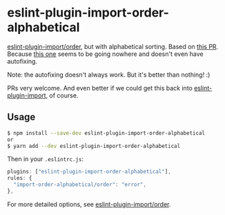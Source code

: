 # eslint-plugin-import-order-alphabetical

[eslint-plugin-import/order](https://github.com/benmosher/eslint-plugin-import/blob/37554fe98/docs/rules/order.md), but with alphabetical sorting. Based on [this PR](https://github.com/benmosher/eslint-plugin-import/pull/1105). Because [this one](https://github.com/benmosher/eslint-plugin-import/pull/629) seems to be going nowhere and doesn't even have autofixing.

Note: the autofixing doesn't always work. But it's better than nothing! :)

PRs very welcome. And even better if we could get this back into [eslint-plugin-import](https://github.com/benmosher/eslint-plugin-import), of course.


## Usage

```sh
$ npm install --save-dev eslint-plugin-import-order-alphabetical
or
$ yarn add --dev eslint-plugin-import-order-alphabetical
```

Then in your `.eslintrc.js`:

```js
plugins: ["eslint-plugin-import-order-alphabetical"],
rules: {
  "import-order-alphabetical/order": "error",
},
```

For more detailed options, see [eslint-plugin-import/order](https://github.com/benmosher/eslint-plugin-import/blob/37554fe98/docs/rules/order.md).
